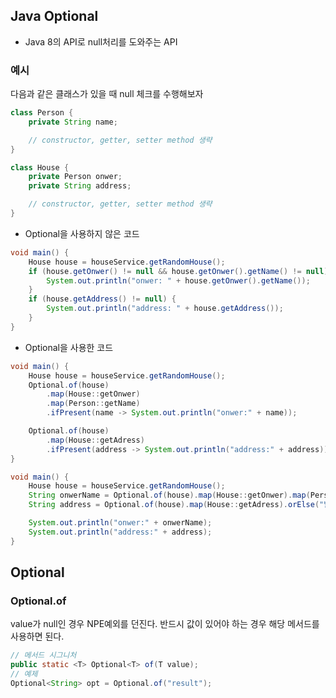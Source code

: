## Java Optional

- Java 8의 API로 null처리를 도와주는 API



### 예시

다음과 같은 클래스가 있을 때 null 체크를 수행해보자

```java
class Person {
	private String name;

	// constructor, getter, setter method 생략
}

class House {
	private Person onwer;
	private String address;

	// constructor, getter, setter method 생략
}
```

- Optional을 사용하지 않은 코드

```java
void main() {
	House house = houseService.getRandomHouse();
	if (house.getOnwer() != null && house.getOnwer().getName() != null) {
		System.out.println("onwer: " + house.getOnwer().getName());
	}
	if (house.getAddress() != null) {
		System.out.println("address: " + house.getAddress());
	}
}
```

- Optional을 사용한 코드

```java
void main() {
	House house = houseService.getRandomHouse();
	Optional.of(house)
        .map(House::getOnwer)
        .map(Person::getName)
        .ifPresent(name -> System.out.println("onwer:" + name));

	Optional.of(house)
        .map(House::getAdress)
        .ifPresent(address -> System.out.println("address:" + address));
}
```

```java
void main() {
	House house = houseService.getRandomHouse();
	String onwerName = Optional.of(house).map(House::getOnwer).map(Person::getName).orElse("없음");
	String address = Optional.of(house).map(House::getAdress).orElse("발급 되지 않음");

	System.out.println("onwer:" + onwerName);
	System.out.println("address:" + address);
}
```



## Optional

### Optional.of

value가 null인 경우 NPE예외를 던진다. 반드시 값이 있어야 하는 경우 해당 메서드를 사용하면 된다.

```java
// 메서드 시그니처
public static <T> Optional<T> of(T value);
// 예제
Optional<String> opt = Optional.of("result");
```

